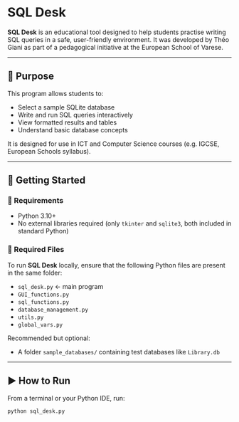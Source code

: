 # SQL Desk

**SQL Desk** is an educational tool designed to help students practise writing SQL queries in a safe, user-friendly environment. It was developed by Théo Giani as part of a pedagogical initiative at the European School of Varese.

---

## 🎯 Purpose

This program allows students to:
- Select a sample SQLite database
- Write and run SQL queries interactively
- View formatted results and tables
- Understand basic database concepts

It is designed for use in ICT and Computer Science courses (e.g. IGCSE, European Schools syllabus).

---

## 🚀 Getting Started

### 🔧 Requirements

- Python 3.10+
- No external libraries required (only `tkinter` and `sqlite3`, both included in standard Python)

### 📁 Required Files

To run **SQL Desk** locally, ensure that the following Python files are present in the same folder:

- `sql_desk.py`               ← main program
- `GUI_functions.py`
- `sql_functions.py`
- `database_management.py`
- `utils.py`
- `global_vars.py`

Recommended but optional:
- A folder `sample_databases/` containing test databases like `Library.db`

---

## ▶️ How to Run

From a terminal or your Python IDE, run:

```bash
python sql_desk.py
